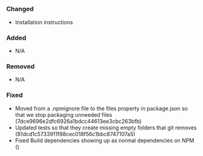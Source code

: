 <!-- insert_point -->

## <!-- version -->

<!--
    DO NOT change the insert_point and version lines above.
    This note, "_Optional notice_" (if unchanged), and any unused groups should be removed before release.
    Reference https://common-changelog.org/ for formatting.
    Make sure to attribute all authors. Ideally by linking to their GitHub profile with their name as the text.
    [shadownetdev1](https://github.com/shadownetdev1) for example.
-->

### Changed

- Installation instructions

### Added

- N/A

### Removed

- N/A

### Fixed

- Moved from a .npmignore file to the files property in package.json so that we stop packaging unneeded files (7dce9696e2dfc6926a1bdcc44613ee3cbc263bfb)
- Updated tests so that they create missing empty folders that git removes (81dcd1c5733911f88cec018f56c1bbc8747107a5)
- Fixed Build dependencies showing up as normal dependencies on NPM ()
